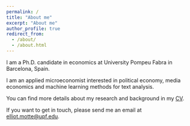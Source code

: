 ```yaml
---
permalink: /
title: "About me"
excerpt: "About me"
author_profile: true
redirect_from: 
  - /about/
  - /about.html
---
```


I am a Ph.D. candidate in economics at University Pompeu Fabra in Barcelona, Spain.

I am an applied microeconomist interested in political economy, media economics and machine learning methods for text analysis.

You can find more details about my research and background in my [CV](https://www.dropbox.com/s/66kwbsom7ucoxjh/CV_Elliot_Motte.pdf?dl=0).

If you want to get in touch, please send me an email at [elliot.motte@upf.edu](mailto:elliot.motte@upf.edu).